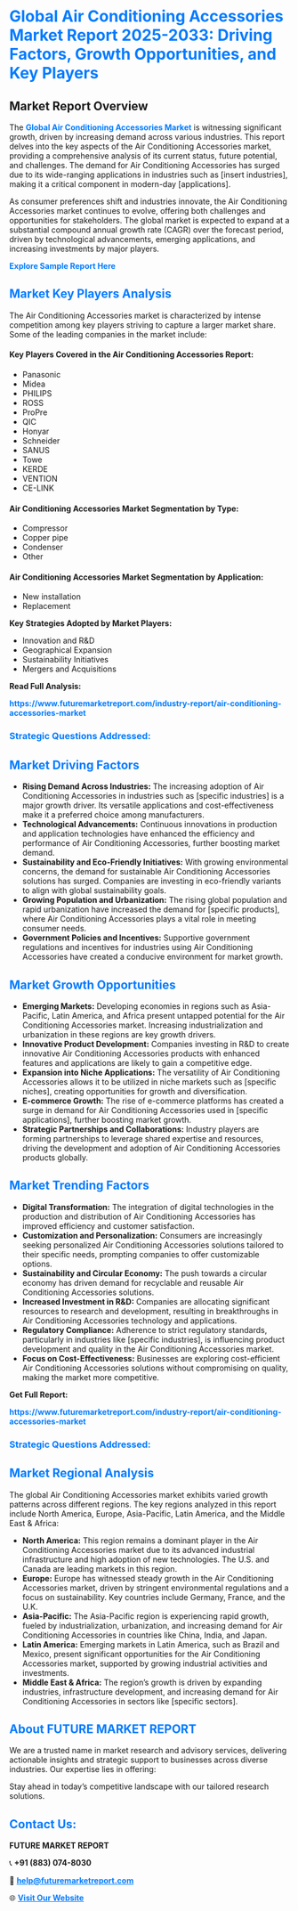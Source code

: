 <h1 style="color: #007BFF;">Global Air Conditioning Accessories Market Report 2025-2033: Driving Factors, Growth Opportunities, and Key Players</h1>

<section id="overview">
<h2>Market Report Overview</h2>
<p>The <a href="https://www.futuremarketreport.com/industry-report/air-conditioning-accessories-market" style="color: #007BFF; text-decoration: none;"><strong>Global Air Conditioning Accessories Market</strong></a> is witnessing significant growth, driven by increasing demand across various industries. This report delves into the key aspects of the Air Conditioning Accessories market, providing a comprehensive analysis of its current status, future potential, and challenges. The demand for Air Conditioning Accessories has surged due to its wide-ranging applications in industries such as [insert industries], making it a critical component in modern-day [applications].</p>
<p>As consumer preferences shift and industries innovate, the Air Conditioning Accessories market continues to evolve, offering both challenges and opportunities for stakeholders. The global market is expected to expand at a substantial compound annual growth rate (CAGR) over the forecast period, driven by technological advancements, emerging applications, and increasing investments by major players.</p>
</section>

<section id="overview">
<p><a href="https://www.futuremarketreport.com/request-sample/reportId=42265" style="color: #007BFF; text-decoration: none;"><strong>Explore Sample Report Here</strong></a></p>
</section>

<section id="key-players">
<h2 style="color: #007BFF;">Market Key Players Analysis</h2>
<p>The Air Conditioning Accessories market is characterized by intense competition among key players striving to capture a larger market share. Some of the leading companies in the market include:</p>
<h4>Key Players Covered in the Air Conditioning Accessories Report:</h4>
<ul><li>Panasonic</li><li>Midea</li><li>PHILIPS</li><li>ROSS</li><li>ProPre</li><li>QIC</li><li>Honyar</li><li>Schneider</li><li>SANUS</li><li>Towe</li><li>KERDE</li><li>VENTION</li><li>CE-LINK</li></ul>
<h4>Air Conditioning Accessories Market Segmentation by Type:</h4>
<ul><li>Compressor</li><li>Copper pipe</li><li>Condenser</li><li>Other</li></ul>

<h4>Air Conditioning Accessories Market Segmentation by Application:</h4>
<ul><li>New installation</li><li>Replacement</li></ul>
<p><strong>Key Strategies Adopted by Market Players:</strong></p>
<ul>
<li>Innovation and R&D</li>
<li>Geographical Expansion</li>
<li>Sustainability Initiatives</li>
<li>Mergers and Acquisitions</li>
</ul>
</section>

<section>
<p><strong>Read Full Analysis: </strong></p><a href="https://www.futuremarketreport.com/industry-report/air-conditioning-accessories-market" style="color: #007BFF; text-decoration: none;"><strong>https://www.futuremarketreport.com/industry-report/air-conditioning-accessories-market</strong></a>
<h3 style="color: #007BFF;">Strategic Questions Addressed:</h3>
</section>

<section id="driving-factors">
<h2 style="color: #007BFF;">Market Driving Factors</h2>
<ul>
<li><strong>Rising Demand Across Industries:</strong> The increasing adoption of Air Conditioning Accessories in industries such as [specific industries] is a major growth driver. Its versatile applications and cost-effectiveness make it a preferred choice among manufacturers.</li>
<li><strong>Technological Advancements:</strong> Continuous innovations in production and application technologies have enhanced the efficiency and performance of Air Conditioning Accessories, further boosting market demand.</li>
<li><strong>Sustainability and Eco-Friendly Initiatives:</strong> With growing environmental concerns, the demand for sustainable Air Conditioning Accessories solutions has surged. Companies are investing in eco-friendly variants to align with global sustainability goals.</li>
<li><strong>Growing Population and Urbanization:</strong> The rising global population and rapid urbanization have increased the demand for [specific products], where Air Conditioning Accessories plays a vital role in meeting consumer needs.</li>
<li><strong>Government Policies and Incentives:</strong> Supportive government regulations and incentives for industries using Air Conditioning Accessories have created a conducive environment for market growth.</li>
</ul>
</section>

<section id="growth-opportunities">
<h2 style="color: #007BFF;">Market Growth Opportunities</h2>
<ul>
<li><strong>Emerging Markets:</strong> Developing economies in regions such as Asia-Pacific, Latin America, and Africa present untapped potential for the Air Conditioning Accessories market. Increasing industrialization and urbanization in these regions are key growth drivers.</li>
<li><strong>Innovative Product Development:</strong> Companies investing in R&D to create innovative Air Conditioning Accessories products with enhanced features and applications are likely to gain a competitive edge.</li>
<li><strong>Expansion into Niche Applications:</strong> The versatility of Air Conditioning Accessories allows it to be utilized in niche markets such as [specific niches], creating opportunities for growth and diversification.</li>
<li><strong>E-commerce Growth:</strong> The rise of e-commerce platforms has created a surge in demand for Air Conditioning Accessories used in [specific applications], further boosting market growth.</li>
<li><strong>Strategic Partnerships and Collaborations:</strong> Industry players are forming partnerships to leverage shared expertise and resources, driving the development and adoption of Air Conditioning Accessories products globally.</li>
</ul>
</section>

<section id="trending-factors">
<h2 style="color: #007BFF;">Market Trending Factors</h2>
<ul>
<li><strong>Digital Transformation:</strong> The integration of digital technologies in the production and distribution of Air Conditioning Accessories has improved efficiency and customer satisfaction.</li>
<li><strong>Customization and Personalization:</strong> Consumers are increasingly seeking personalized Air Conditioning Accessories solutions tailored to their specific needs, prompting companies to offer customizable options.</li>
<li><strong>Sustainability and Circular Economy:</strong> The push towards a circular economy has driven demand for recyclable and reusable Air Conditioning Accessories solutions.</li>
<li><strong>Increased Investment in R&D:</strong> Companies are allocating significant resources to research and development, resulting in breakthroughs in Air Conditioning Accessories technology and applications.</li>
<li><strong>Regulatory Compliance:</strong> Adherence to strict regulatory standards, particularly in industries like [specific industries], is influencing product development and quality in the Air Conditioning Accessories market.</li>
<li><strong>Focus on Cost-Effectiveness:</strong> Businesses are exploring cost-efficient Air Conditioning Accessories solutions without compromising on quality, making the market more competitive.</li>
</ul>
</section>

<section>
<p><strong>Get Full Report: </strong></p><a href="https://www.futuremarketreport.com/industry-report/air-conditioning-accessories-market" style="color: #007BFF; text-decoration: none;"><strong>https://www.futuremarketreport.com/industry-report/air-conditioning-accessories-market</strong></a>
<h3 style="color: #007BFF;">Strategic Questions Addressed:</h3>
</section>


<section id="regional-analysis">
<h2 style="color: #007BFF;">Market Regional Analysis</h2>
<p>The global Air Conditioning Accessories market exhibits varied growth patterns across different regions. The key regions analyzed in this report include North America, Europe, Asia-Pacific, Latin America, and the Middle East & Africa:</p>
<ul>
<li><strong>North America:</strong> This region remains a dominant player in the Air Conditioning Accessories market due to its advanced industrial infrastructure and high adoption of new technologies. The U.S. and Canada are leading markets in this region.</li>
<li><strong>Europe:</strong> Europe has witnessed steady growth in the Air Conditioning Accessories market, driven by stringent environmental regulations and a focus on sustainability. Key countries include Germany, France, and the U.K.</li>
<li><strong>Asia-Pacific:</strong> The Asia-Pacific region is experiencing rapid growth, fueled by industrialization, urbanization, and increasing demand for Air Conditioning Accessories in countries like China, India, and Japan.</li>
<li><strong>Latin America:</strong> Emerging markets in Latin America, such as Brazil and Mexico, present significant opportunities for the Air Conditioning Accessories market, supported by growing industrial activities and investments.</li>
<li><strong>Middle East & Africa:</strong> The region’s growth is driven by expanding industries, infrastructure development, and increasing demand for Air Conditioning Accessories in sectors like [specific sectors].</li>
</ul>
</section>

<footer>
<h2 style="color: #007BFF;">About FUTURE MARKET REPORT</h2>
<p>We are a trusted name in market research and advisory services, delivering actionable insights and strategic support to businesses across diverse industries. Our expertise lies in offering:</p>

<p>Stay ahead in today’s competitive landscape with our tailored research solutions.</p>

<h2 style="color: #007BFF;">Contact Us:</h2>
<p><strong>FUTURE MARKET REPORT</strong></p>
<p>📞 <strong>+91 (883) 074-8030</strong></p>
<p>📧 <strong><a href="mailto:help@futuremarketreport.com" style="color: #007BFF;">help@futuremarketreport.com</a></strong></p>
<p>🌐 <strong><a href="https://www.futuremarketreport.com/" style="color: #007BFF;">Visit Our Website</a></strong></p>
</footer>